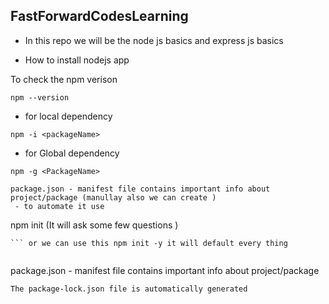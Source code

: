 ## FastForwardCodesLearning

- In this repo we will be the node js basics and express js basics

- How to install nodejs app

To check the npm verison

```
npm --version
```

- for local dependency

```
npm -i <packageName>
```

- for Global dependency

```
npm -g <PackageName>

```

```
package.json - manifest file contains important info about project/package (manullay also we can create )
 - to automate it use
```

npm init (It will ask some few questions )

````
``` or we can use this npm init -y it will default every thing
````

```

```

package.json - manifest file contains important info about project/package

```
The package-lock.json file is automatically generated

```
